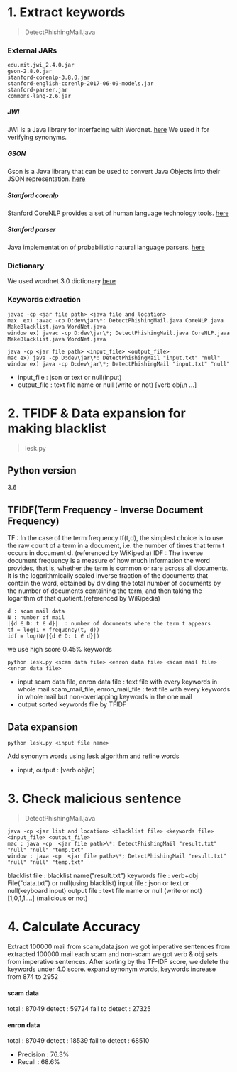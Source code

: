 # 1. Extract keywords
> DetectPhishingMail.java

### External JARs
```
edu.mit.jwi_2.4.0.jar
gson-2.8.0.jar
stanford-corenlp-3.8.0.jar
stanford-english-corenlp-2017-06-09-models.jar
stanford-parser.jar
commons-lang-2.6.jar
```

##### JWI
JWI is a Java library for interfacing with Wordnet.
[here](https://projects.csail.mit.edu/jwi/)
We used it for verifying synonyms. 

##### GSON
Gson is a Java library that can be used to convert Java Objects into their JSON representation.
[here](https://mvnrepository.com/artifact/com.google.code.gson/gson/2.8.0)

##### Stanford corenlp
Stanford CoreNLP provides a set of human language technology tools.
[here](https://stanfordnlp.github.io/CoreNLP/download.html)

##### Stanford parser
Java implementation of probabilistic natural language parsers.
[here](https://nlp.stanford.edu/software/lex-parser.shtml#Download)

### Dictionary
We used wordnet 3.0 dictionary [here](http://wordnet.princeton.edu/wordnet/download/current-version/)

### Keywords extraction
```
javac -cp <jar file path> <java file and location>
max  ex) javac -cp D:dev\jar\*: DetectPhishingMail.java CoreNLP.java MakeBlacklist.java WordNet.java
window ex) javac -cp D:dev\jar\*; DetectPhishingMail.java CoreNLP.java MakeBlacklist.java WordNet.java

```

```
java -cp <jar file path> <input_file> <output_file>
mac ex) java -cp D:dev\jar\*: DetectPhishingMail "input.txt" "null"
window ex) java -cp D:dev\jar\*; DetectPhishingMail "input.txt" "null"
```
* input_file : json or text or null(input)
* output_file : text file name or null (write or not) 
              [verb obj\n ...]

# 2. TFIDF & Data expansion for making blacklist
> lesk.py

## Python version
3.6

## TFIDF(Term Frequency - Inverse Document Frequency)
TF : In the case of the term frequency tf(t,d), the simplest choice is to use the raw count of a term in a document, i.e. the number of times that term t occurs in document d. (referenced by WiKipedia)
IDF : The inverse document frequency is a measure of how much information the word provides, that is, whether the term is common or rare across all documents. It is the logarithmically scaled inverse fraction of the documents that contain the word, obtained by dividing the total number of documents by the number of documents containing the term, and then taking the logarithm of that quotient.(referenced by WiKipedia)
```
d : scam mail data
N : number of mail
|{d ∈ D: t ∈ d}|  : number of documents where the term t appears
tf = log(1 + frequency(t, d)) 
idf = log(N/|{d ∈ D: t ∈ d}|)
```
we use high score 0.45% keywords

```
python lesk.py <scam data file> <enron data file> <scam mail file> <enron data file>
```
* input
scam data file, enron data file : text file with every keywords in whole mail 
scam_mail_file, enron_mail_file : text file with every keywords in whole mail but non-overlapping keywords in the one mail
* output
  sorted keywords file by TFIDF

## Data expansion
```
python lesk.py <input file name>
```
Add synonym words using lesk algorithm and refine words

* input, output : [verb obj\n]

# 3. Check malicious sentence
> DetectPhishingMail.java

```
java -cp <jar list and location> <blacklist file> <keywords file> <input_file> <output_file>
mac : java -cp  <jar file path>\*: DetectPhishingMail "result.txt" "null" "null" "temp.txt"
window : java -cp  <jar file path>\*; DetectPhishingMail "result.txt" "null" "null" "temp.txt"
```
blacklist file : blacklist name("result.txt")
keywords file : verb+obj File("data.txt") or null(using blacklist)
input file : json or text or null(keyboard input)
output file : text file name or null (write or not)
            [1,0,1,1....] (malicious or not)

# 4. Calculate Accuracy
Extract 100000 mail from scam_data.json
we got imperative sentences from extracted 100000 mail each scam and non-scam
we got verb & obj sets from imperative sentences.
After sorting by the TF-IDF score, we delete the keywords under 4.0 score.
expand synonym words, keywords increase from 874 to 2952 

#### scam data
total : 87049
detect : 59724
fail to detect : 27325
#### enron data
total : 87049
detect : 18539
fail to detect : 68510

* Precision : 76.3%	
* Recall : 68.6%
